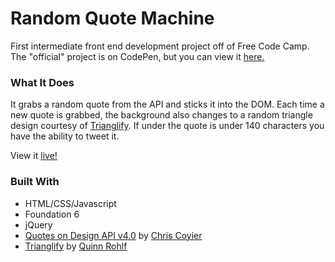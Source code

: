 # Random Quote Machine

First intermediate front end development project off of Free Code Camp. The "official" project is on CodePen, but you can view it [here.](https://samkessaram.github.io/random_quote_machine/)

### What It Does
It grabs a random quote from the API and sticks it into the DOM. Each time a new quote is grabbed, the background also changes to a random triangle design courtesy of [Trianglify](https://github.com/qrohlf/Trianglify). If under the quote is under 140 characters you have the ability to tweet it.  

View it [live!](https://samkessaram.github.io/random_quote_machine/)

### Built With
* HTML/CSS/Javascript
* Foundation 6
* jQuery
* [Quotes on Design API v4.0](https://quotesondesign.com/api-v4-0/) by [Chris Coyier](http://chriscoyier.net/)
* [Trianglify](https://github.com/qrohlf/Trianglify) by [Quinn Rohlf](https://github.com/qrohlf)
